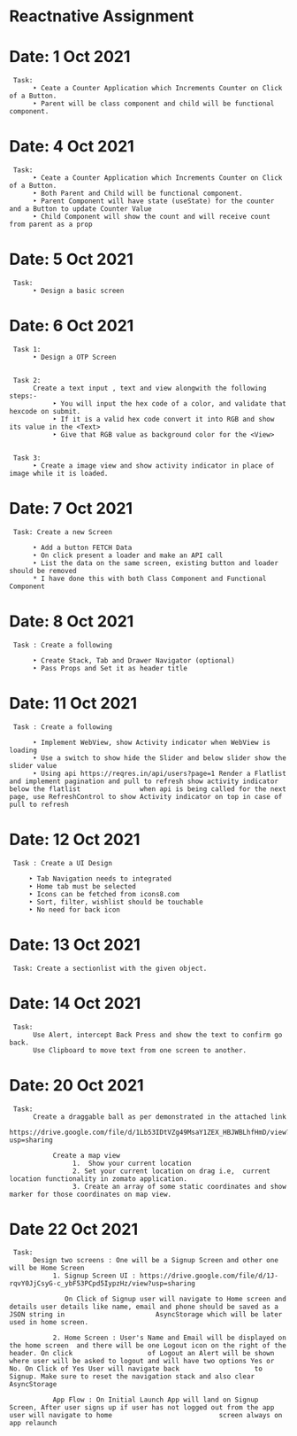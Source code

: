 # Reactnative Assignment

# Date: 1 Oct 2021
     Task: 
          ‣ Ceate a Counter Application which Increments Counter on Click of a Button.
          ‣ Parent will be class component and child will be functional component.

# Date: 4 Oct 2021
     Task:
          ‣ Ceate a Counter Application which Increments Counter on Click of a Button.
          ‣ Both Parent and Child will be functional component.
          ‣ Parent Component will have state (useState) for the counter and a Button to update Counter Value
          ‣ Child Component will show the count and will receive count from parent as a prop

# Date: 5 Oct 2021
     Task: 
          ‣ Design a basic screen


# Date: 6 Oct 2021

     Task 1: 
          ‣ Design a OTP Screen


     Task 2: 
          Create a text input , text and view alongwith the following steps:-
               ‣ You will input the hex code of a color, and validate that hexcode on submit.
               ‣ If it is a valid hex code convert it into RGB and show its value in the <Text> 
               ‣ Give that RGB value as background color for the <View>
     
     
     Task 3: 
          ‣ Create a image view and show activity indicator in place of image while it is loaded.

     
# Date: 7 Oct 2021
     
     Task: Create a new Screen 

          ‣ Add a button FETCH Data
          ‣ On click present a loader and make an API call 
          ‣ List the data on the same screen, existing button and loader should be removed
          * I have done this with both Class Component and Functional Component
          
          
# Date: 8 Oct 2021
     Task : Create a following 
     
          ‣ Create Stack, Tab and Drawer Navigator (optional)
          ‣ Pass Props and Set it as header title
          
          

# Date: 11 Oct 2021

     Task : Create a following
     
          ‣ Implement WebView, show Activity indicator when WebView is loading
          ‣ Use a switch to show hide the Slider and below slider show the slider value
          ‣ Using api https://reqres.in/api/users?page=1 Render a Flatlist and implement pagination and pull to refresh show activity indicator below the flatlist               when api is being called for the next page, use RefreshControl to show Activity indicator on top in case of pull to refresh
          
# Date: 12 Oct 2021

     Task : Create a UI Design
     
         ‣ Tab Navigation needs to integrated 
         ‣ Home tab must be selected 
         ‣ Icons can be fetched from icons8.com 
         ‣ Sort, filter, wishlist should be touchable
         ‣ No need for back icon
     

# Date: 13 Oct 2021
     Task: Create a sectionlist with the given object.
     
     
# Date: 14 Oct 2021
     Task: 
          Use Alert, intercept Back Press and show the text to confirm go back.
          Use Clipboard to move text from one screen to another.
          
          
          
# Date: 20 Oct 2021
     Task:
          Create a draggable ball as per demonstrated in the attached link
          https://drive.google.com/file/d/1Lb53IDtVZg49MsaY1ZEX_HBJWBLhfHmD/view?usp=sharing

               Create a map view
                    1.  Show your current location 
                    2. Set your current location on drag i.e,  current location functionality in zomato application.
                    3. Create an array of some static coordinates and show marker for those coordinates on map view.
                    
 
 # Date 22 Oct 2021
     Task: 
          Design two screens : One will be a Signup Screen and other one will be Home Screen
               1. Signup Screen UI : https://drive.google.com/file/d/1J-rqvY0JjCsyG-c_ybF53PCpd5IypzHz/view?usp=sharing 

                  On Click of Signup user will navigate to Home screen and details user details like name, email and phone should be saved as a JSON string in                       AsyncStorage which will be later used in home screen.
                  
               2. Home Screen : User's Name and Email will be displayed on the home screen  and there will be one Logout icon on the right of the header. On click                   of Logout an Alert will be shown where user will be asked to logout and will have two options Yes or No. On Click of Yes User will navigate back                   to Signup. Make sure to reset the navigation stack and also clear AsyncStorage

               App Flow : On Initial Launch App will land on Signup Screen, After user signs up if user has not logged out from the app user will navigate to home                           screen always on app relaunch



